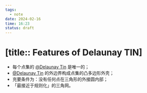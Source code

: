 ```yaml
---
tags:
  - note
date: 2024-02-16
time: 16:23
status: draft
---
```


# [title:: Features of Delaunay TIN]

- 每个点集的 [@Delaunay Tin](@delaunay_tin.md) 是唯一的；
- [@Delaunay Tin](@delaunay_tin.md) 的外边界构成点集的凸多边形外壳；
- 充要条件为：没有任何点在三角形的外接圆内部；
- 「最接近于规则化」的三角网。
